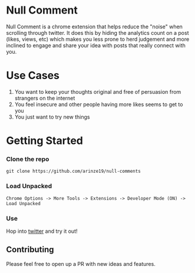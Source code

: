 # Null Comment

Null Comment is a chrome extension that helps reduce the "noise" when scrolling through twitter. It does this by hiding the analytics count on a post (likes, views, etc) which makes you less prone to herd judgement and more inclined to engage and share your idea with posts that really connect with you.

# Use Cases

1. You want to keep your thoughts original and free of persuasion from strangers on the internet
2. You feel insecure and other people having more likes seems to get to you
3. You just want to try new things

# Getting Started

### Clone the repo

```
git clone https://github.com/arinze19/null-comments
```

### Load Unpacked

```
Chrome Options -> More Tools -> Extensions -> Developer Mode (ON) -> Load Unpacked
```

### Use

Hop into [twitter](https://twitter.com) and try it out!

## Contributing

Please feel free to open up a PR with new ideas and features.
